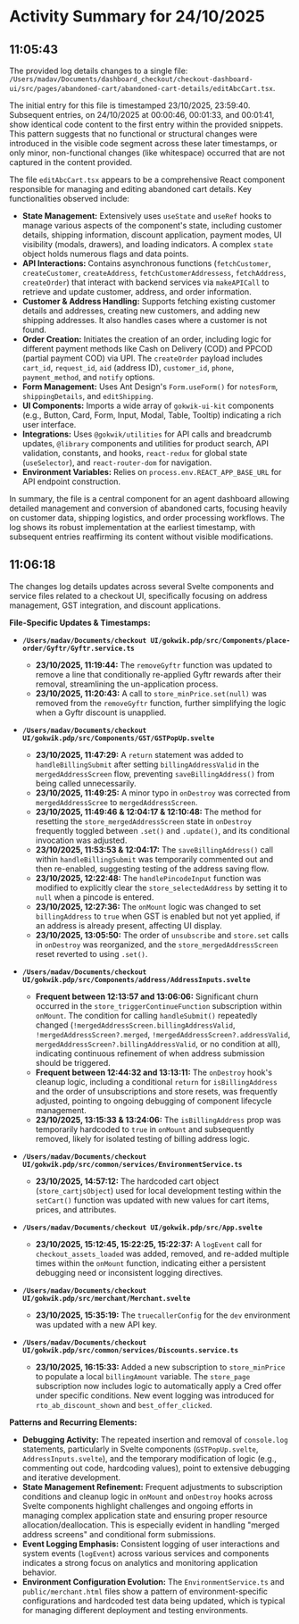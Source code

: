 # Activity Summary for 24/10/2025

## 11:05:43
The provided log details changes to a single file: `/Users/madav/Documents/dashboard_checkout/checkout-dashboard-ui/src/pages/abandoned-cart/abandoned-cart-details/editAbcCart.tsx`.

The initial entry for this file is timestamped 23/10/2025, 23:59:40. Subsequent entries, on 24/10/2025 at 00:00:46, 00:01:33, and 00:01:41, show identical code content to the first entry within the provided snippets. This pattern suggests that no functional or structural changes were introduced in the visible code segment across these later timestamps, or only minor, non-functional changes (like whitespace) occurred that are not captured in the content provided.

The file `editAbcCart.tsx` appears to be a comprehensive React component responsible for managing and editing abandoned cart details. Key functionalities observed include:

*   **State Management:** Extensively uses `useState` and `useRef` hooks to manage various aspects of the component's state, including customer details, shipping information, discount application, payment modes, UI visibility (modals, drawers), and loading indicators. A complex `state` object holds numerous flags and data points.
*   **API Interactions:** Contains asynchronous functions (`fetchCustomer`, `createCustomer`, `createAddress`, `fetchCustomerAddressess`, `fetchAddress`, `createOrder`) that interact with backend services via `makeAPICall` to retrieve and update customer, address, and order information.
*   **Customer & Address Handling:** Supports fetching existing customer details and addresses, creating new customers, and adding new shipping addresses. It also handles cases where a customer is not found.
*   **Order Creation:** Initiates the creation of an order, including logic for different payment methods like Cash on Delivery (COD) and PPCOD (partial payment COD) via UPI. The `createOrder` payload includes `cart_id`, `request_id`, `aid` (address ID), `customer_id`, `phone`, `payment_method`, and `notify` options.
*   **Form Management:** Uses Ant Design's `Form.useForm()` for `notesForm`, `shippingDetails`, and `editShipping`.
*   **UI Components:** Imports a wide array of `gokwik-ui-kit` components (e.g., Button, Card, Form, Input, Modal, Table, Tooltip) indicating a rich user interface.
*   **Integrations:** Uses `@gokwik/utilities` for API calls and breadcrumb updates, `@library` components and utilities for product search, API validation, constants, and hooks, `react-redux` for global state (`useSelector`), and `react-router-dom` for navigation.
*   **Environment Variables:** Relies on `process.env.REACT_APP_BASE_URL` for API endpoint construction.

In summary, the file is a central component for an agent dashboard allowing detailed management and conversion of abandoned carts, focusing heavily on customer data, shipping logistics, and order processing workflows. The log shows its robust implementation at the earliest timestamp, with subsequent entries reaffirming its content without visible modifications.

## 11:06:18
The changes log details updates across several Svelte components and service files related to a checkout UI, specifically focusing on address management, GST integration, and discount applications.

**File-Specific Updates & Timestamps:**

*   **`/Users/madav/Documents/checkout UI/gokwik.pdp/src/Components/place-order/Gyftr/Gyftr.service.ts`**
    *   **23/10/2025, 11:19:44:** The `removeGyftr` function was updated to remove a line that conditionally re-applied Gyftr rewards after their removal, streamlining the un-application process.
    *   **23/10/2025, 11:20:43:** A call to `store_minPrice.set(null)` was removed from the `removeGyftr` function, further simplifying the logic when a Gyftr discount is unapplied.

*   **`/Users/madav/Documents/checkout UI/gokwik.pdp/src/Components/GST/GSTPopUp.svelte`**
    *   **23/10/2025, 11:47:29:** A `return` statement was added to `handleBillingSubmit` after setting `billingAddressValid` in the `mergedAddressScreen` flow, preventing `saveBillingAddress()` from being called unnecessarily.
    *   **23/10/2025, 11:49:25:** A minor typo in `onDestroy` was corrected from `mergedAddressScree` to `mergedAddressScreen`.
    *   **23/10/2025, 11:49:46 & 12:04:17 & 12:10:48:** The method for resetting the `store_mergedAddressScreen` state in `onDestroy` frequently toggled between `.set()` and `.update()`, and its conditional invocation was adjusted.
    *   **23/10/2025, 11:53:53 & 12:04:17:** The `saveBillingAddress()` call within `handleBillingSubmit` was temporarily commented out and then re-enabled, suggesting testing of the address saving flow.
    *   **23/10/2025, 12:22:48:** The `handlePincodeInput` function was modified to explicitly clear the `store_selectedAddress` by setting it to `null` when a pincode is entered.
    *   **23/10/2025, 12:27:36:** The `onMount` logic was changed to set `billingAddress` to `true` when GST is enabled but not yet applied, if an address is already present, affecting UI display.
    *   **23/10/2025, 13:05:50:** The order of `unsubscribe` and `store.set` calls in `onDestroy` was reorganized, and the `store_mergedAddressScreen` reset reverted to using `.set()`.

*   **`/Users/madav/Documents/checkout UI/gokwik.pdp/src/Components/address/AddressInputs.svelte`**
    *   **Frequent between 12:13:57 and 13:06:06:** Significant churn occurred in the `store_triggerContinueFunction` subscription within `onMount`. The condition for calling `handleSubmit()` repeatedly changed (`!mergedAddressScreen.billingAddressValid`, `!mergedAddressScreen?.merged`, `!mergedAddressScreen?.addressValid`, `mergedAddressScreen?.billingAddressValid`, or no condition at all), indicating continuous refinement of when address submission should be triggered.
    *   **Frequent between 12:44:32 and 13:13:11:** The `onDestroy` hook's cleanup logic, including a conditional `return` for `isBillingAddress` and the order of unsubscriptions and store resets, was frequently adjusted, pointing to ongoing debugging of component lifecycle management.
    *   **23/10/2025, 13:15:33 & 13:24:06:** The `isBillingAddress` prop was temporarily hardcoded to `true` in `onMount` and subsequently removed, likely for isolated testing of billing address logic.

*   **`/Users/madav/Documents/checkout UI/gokwik.pdp/src/common/services/EnvironmentService.ts`**
    *   **23/10/2025, 14:57:12:** The hardcoded cart object (`store_cartjsObject`) used for local development testing within the `setCart()` function was updated with new values for cart items, prices, and attributes.

*   **`/Users/madav/Documents/checkout UI/gokwik.pdp/src/App.svelte`**
    *   **23/10/2025, 15:12:45, 15:22:25, 15:22:37:** A `logEvent` call for `checkout_assets_loaded` was added, removed, and re-added multiple times within the `onMount` function, indicating either a persistent debugging need or inconsistent logging directives.

*   **`/Users/madav/Documents/checkout UI/gokwik.pdp/src/merchant/Merchant.svelte`**
    *   **23/10/2025, 15:35:19:** The `truecallerConfig` for the `dev` environment was updated with a new API key.

*   **`/Users/madav/Documents/checkout UI/gokwik.pdp/src/common/services/Discounts.service.ts`**
    *   **23/10/2025, 16:15:33:** Added a new subscription to `store_minPrice` to populate a local `billingAmount` variable. The `store_page` subscription now includes logic to automatically apply a Cred offer under specific conditions. New event logging was introduced for `rto_ab_discount_shown` and `best_offer_clicked`.

**Patterns and Recurring Elements:**

*   **Debugging Activity:** The repeated insertion and removal of `console.log` statements, particularly in Svelte components (`GSTPopUp.svelte`, `AddressInputs.svelte`), and the temporary modification of logic (e.g., commenting out code, hardcoding values), point to extensive debugging and iterative development.
*   **State Management Refinement:** Frequent adjustments to subscription conditions and cleanup logic in `onMount` and `onDestroy` hooks across Svelte components highlight challenges and ongoing efforts in managing complex application state and ensuring proper resource allocation/deallocation. This is especially evident in handling "merged address screens" and conditional form submissions.
*   **Event Logging Emphasis:** Consistent logging of user interactions and system events (`logEvent`) across various services and components indicates a strong focus on analytics and monitoring application behavior.
*   **Environment Configuration Evolution:** The `EnvironmentService.ts` and `public/merchant.html` files show a pattern of environment-specific configurations and hardcoded test data being updated, which is typical for managing different deployment and testing environments.
